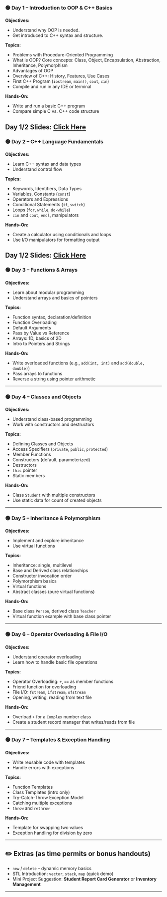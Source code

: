 ### 🟢 **Day 1 – Introduction to OOP & C++ Basics**

**Objectives:**

- Understand why OOP is needed.
- Get introduced to C++ syntax and structure.

**Topics:**

- Problems with Procedure-Oriented Programming
- What is OOP? Core concepts: Class, Object, Encapsulation, Abstraction, Inheritance, Polymorphism
- Advantages of OOP
- Overview of C++: History, Features, Use Cases
- First C++ Program (`iostream`, `main()`, `cout`, `cin`)
- Compile and run in any IDE or terminal

**Hands-On:**

- Write and run a basic C++ program
- Compare simple C vs. C++ code structure

**Day 1/2 Slides:** [Click Here](https://www.figma.com/slides/GDxk45QC8EFq27Rng46ogK/CPP-ACES?node-id=1-25&t=LVOcI8dKBrunFvTL-1)
---

### 🟢 **Day 2 – C++ Language Fundamentals**

**Objectives:**

- Learn C++ syntax and data types
- Understand control flow

**Topics:**

- Keywords, Identifiers, Data Types
- Variables, Constants (`const`)
- Operators and Expressions
- Conditional Statements (`if`, `switch`)
- Loops (`for`, `while`, `do-while`)
- `cin` and `cout`, `endl`, manipulators

**Hands-On:**

- Create a calculator using conditionals and loops
- Use I/O manipulators for formatting output

**Day 1/2 Slides:** [Click Here](https://www.figma.com/slides/GDxk45QC8EFq27Rng46ogK/CPP-ACES?node-id=1-25&t=LVOcI8dKBrunFvTL-1)
---

### 🟢 **Day 3 – Functions & Arrays**

**Objectives:**

- Learn about modular programming
- Understand arrays and basics of pointers

**Topics:**

- Function syntax, declaration/definition
- Function Overloading
- Default Arguments
- Pass by Value vs Reference
- Arrays: 1D, basics of 2D
- Intro to Pointers and Strings

**Hands-On:**

- Write overloaded functions (e.g., `add(int, int)` and `add(double, double)`)
- Pass arrays to functions
- Reverse a string using pointer arithmetic

---

### 🟢 **Day 4 – Classes and Objects**

**Objectives:**

- Understand class-based programming
- Work with constructors and destructors

**Topics:**

- Defining Classes and Objects
- Access Specifiers (`private`, `public`, `protected`)
- Member Functions
- Constructors (default, parameterized)
- Destructors
- `this` pointer
- Static members

**Hands-On:**

- Class `Student` with multiple constructors
- Use static data for count of created objects

---

### 🟢 **Day 5 – Inheritance & Polymorphism**

**Objectives:**

- Implement and explore inheritance
- Use virtual functions

**Topics:**

- Inheritance: single, multilevel
- Base and Derived class relationships
- Constructor invocation order
- Polymorphism basics
- Virtual functions
- Abstract classes (pure virtual functions)

**Hands-On:**

- Base class `Person`, derived class `Teacher`
- Virtual function example with base class pointer

---

### 🟢 **Day 6 – Operator Overloading & File I/O**

**Objectives:**

- Understand operator overloading
- Learn how to handle basic file operations

**Topics:**

- Operator Overloading: `+`, `==` as member functions
- Friend function for overloading
- File I/O: `fstream`, `ifstream`, `ofstream`
- Opening, writing, reading from text file

**Hands-On:**

- Overload `+` for a `Complex` number class
- Create a student record manager that writes/reads from file

---

### 🟢 **Day 7 – Templates & Exception Handling**

**Objectives:**

- Write reusable code with templates
- Handle errors with exceptions

**Topics:**

- Function Templates
- Class Templates (intro only)
- Try-Catch-Throw Exception Model
- Catching multiple exceptions
- `throw` and `rethrow`

**Hands-On:**

- Template for swapping two values
- Exception handling for division by zero

---

## ✏️ **Extras (as time permits or bonus handouts)**

- `new` / `delete` – dynamic memory basics
- STL Introduction: `vector`, `stack`, `map` (quick demo)
- Mini Project Suggestion: **Student Report Card Generator** or **Inventory Management**

---
